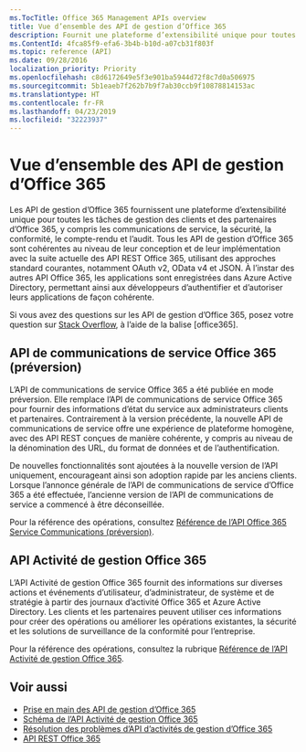 ```yaml
---
ms.TocTitle: Office 365 Management APIs overview
title: Vue d’ensemble des API de gestion d’Office 365
description: Fournit une plateforme d’extensibilité unique pour toutes les tâches de gestion des clients et des partenaires d’Office 365, y compris les communications de service, la sécurité, la conformité, le compte-rendu et l’audit.
ms.ContentId: 4fca85f9-efa6-3b4b-b10d-a07cb31f803f
ms.topic: reference (API)
ms.date: 09/28/2016
localization_priority: Priority
ms.openlocfilehash: c8d6172649e5f3e901ba5944d72f8c7d0a506975
ms.sourcegitcommit: 5b1eaeb7f262b7b9f7ab30ccb9f10878814153ac
ms.translationtype: HT
ms.contentlocale: fr-FR
ms.lasthandoff: 04/23/2019
ms.locfileid: "32223937"
---
```

# <a name="office-365-management-apis-overview"></a>Vue d’ensemble des API de gestion d’Office 365

Les API de gestion d’Office 365 fournissent une plateforme d’extensibilité unique pour toutes les tâches de gestion des clients et des partenaires d’Office 365, y compris les communications de service, la sécurité, la conformité, le compte-rendu et l’audit. Tous les API de gestion d’Office 365 sont cohérentes au niveau de leur conception et de leur implémentation avec la suite actuelle des API REST Office 365, utilisant des approches standard courantes, notamment OAuth v2, OData v4 et JSON. À l’instar des autres API Office 365, les applications sont enregistrées dans Azure Active Directory, permettant ainsi aux développeurs d’authentifier et d’autoriser leurs applications de façon cohérente.

Si vous avez des questions sur les API de gestion d’Office 365, posez votre question sur [Stack Overflow](http://stackoverflow.com/tags/office365), à l’aide de la balise [office365].

## <a name="office-365-service-communications-api-preview"></a>API de communications de service Office 365 (préversion)

L’API de communications de service Office 365 a été publiée en mode préversion. Elle remplace l’API de communications de service Office 365 pour fournir des informations d’état du service aux administrateurs clients et partenaires. Contrairement à la version précédente, la nouvelle API de communications de service offre une expérience de plateforme homogène, avec des API REST conçues de manière cohérente, y compris au niveau de la dénomination des URL, du format de données et de l’authentification.

De nouvelles fonctionnalités sont ajoutées à la nouvelle version de l’API uniquement, encourageant ainsi son adoption rapide par les anciens clients. Lorsque l’annonce générale de l’API de communications de service d’Office 365 a été effectuée, l’ancienne version de l’API de communications de service a commencé à être déconseillée. 

Pour la référence des opérations, consultez [Référence de l’API Office 365 Service Communications (préversion)](office-365-service-communications-api-reference.md).


## <a name="office-365-management-activity-api"></a>API Activité de gestion Office 365

L’API Activité de gestion Office 365 fournit des informations sur diverses actions et événements d’utilisateur, d’administrateur, de système et de stratégie à partir des journaux d’activité Office 365 et Azure Active Directory. Les clients et les partenaires peuvent utiliser ces informations pour créer des opérations ou améliorer les opérations existantes, la sécurité et les solutions de surveillance de la conformité pour l’entreprise. 

Pour la référence des opérations, consultez la rubrique [Référence de l’API Activité de gestion Office 365](office-365-management-activity-api-reference.md).

## <a name="see-also"></a>Voir aussi

- [Prise en main des API de gestion d’Office 365](get-started-with-office-365-management-apis.md)
- [Schéma de l’API Activité de gestion Office 365](office-365-management-activity-api-schema.md)
- [Résolution des problèmes d’API d’activités de gestion d’Office 365](troubleshooting-the-office-365-management-activity-api.md)
- [API REST Office 365](https://docs.microsoft.com/fr-FR/previous-versions/office/office-365-api/how-to/platform-development-overview)


